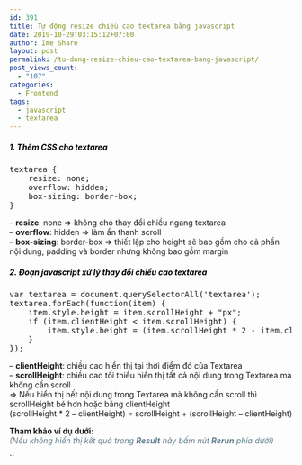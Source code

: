 ```yaml
---
id: 391
title: Tự động resize chiều cao textarea bằng javascript
date: 2019-10-29T03:15:12+07:00
author: Ime Share
layout: post
permalink: /tu-dong-resize-chieu-cao-textarea-bang-javascript/
post_views_count:
  - "107"
categories:
  - Frontend
tags:
  - javascript
  - textarea
---
```

##### **<span style="color: #000000;">1. Thêm CSS cho textarea</span>**

<pre class="lang:js decode:true " >textarea { 
	resize: none; 
	overflow: hidden; 
	box-sizing: border-box; 
}</pre>

&#8211; **resize**: none => không cho thay đổi chiều ngang textarea  
&#8211; **overflow**: hidden => làm ẩn thanh scroll  
&#8211; **box-sizing**: border-box => thiết lập cho height sẽ bao gồm cho cả phần nội dung, padding và border nhưng không bao gồm margin

##### **<span style="color: #000000;">2. Đoạn javascript xử lý thay đổi chiều cao textarea</span>**

<pre class="lang:js decode:true " >var textarea = document.querySelectorAll('textarea'); 
textarea.forEach(function(item) { 
	item.style.height = item.scrollHeight + "px"; 
	if (item.clientHeight &lt; item.scrollHeight) { 
		item.style.height = (item.scrollHeight * 2 - item.clientHeight) + "px"; 
	} 
});</pre>

&#8211; **clientHeight**: chiều cao hiển thị tại thời điểm đó của Textarea  
&#8211; **scrollHeight**: chiều cao tối thiểu hiển thị tất cả nội dung trong Textarea mà không cần scroll  
=> Nếu hiển thị hết nội dung trong Textarea mà không cần scroll thì scrollHeight bé hơn hoặc bằng clientHeight  
(scrollHeight * 2 &#8211; clientHeight) = scrollHeight + (scrollHeight &#8211; clientHeight)

**Tham khảo ví dụ dưới:**  
<span style="color: #607d8b;"><em>(Nếu không hiển thị kết quả trong <strong>Result</strong> hãy bấm nút <strong>Rerun</strong> phía dưới)</em></span>



``